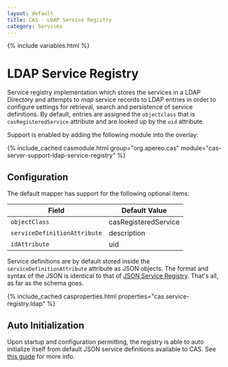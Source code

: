 ```yaml
---
layout: default
title: CAS - LDAP Service Registry
category: Services
---
```


{% include variables.html %}

# LDAP Service Registry

Service registry implementation which stores the services in a LDAP Directory 
and attempts to *map* service records to LDAP entries in order to configure 
settings for retrieval, search and persistence of service definitions. By default, 
entries are assigned the `objectclass` that is `casRegisteredService` attribute and are looked up by the `uid` attribute.

Support is enabled by adding the following module into the overlay:

{% include_cached casmodule.html group="org.apereo.cas" module="cas-server-support-ldap-service-registry" %}

## Configuration

The default mapper has support for the following optional items:

| Field                             | Default Value
|-----------------------------------|---------------------------------------------------
| `objectClass`                     | casRegisteredService
| `serviceDefinitionAttribute`      | description
| `idAttribute`                     | uid

Service definitions are by default stored inside the `serviceDefinitionAttribute` attribute as
JSON objects. The format and syntax of the JSON is identical to that of
[JSON Service Registry](JSON-Service-Management.html). That's all, as far as the schema goes.

{% include_cached casproperties.html properties="cas.service-registry.ldap" %}

## Auto Initialization

Upon startup and configuration permitting, the registry is able to auto initialize itself from default JSON service definitions available to CAS. See [this guide](AutoInitialization-Service-Management.html) for more info.
